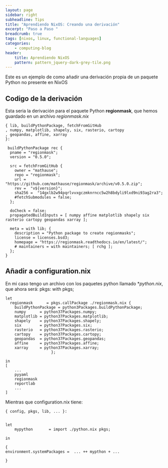 ```yaml
---
layout: page
sidebar: right
subheadline: Tips
title: "Aprendiendo NixOS: Creando una derivación"
excerpt: "Paso a Paso "
breadcrumb: true
tags: [nixos, linux, functional-languages]
categories:
    - computing-blog
header:
    title: Aprendiendo NixOS
    pattern: pattern_jquery-dark-grey-tile.png
---
```


Este es un ejemplo de como añadir una derivación propia de un paquete Python no presente
en NixOS 

## Codigo de la derivación

Esta seria la derivación para el paquete Python **regionmask**, que hemos guardado
en un archivo *regionmask.nix*

```
{ lib, buildPythonPackage, fetchFromGitHub
, numpy, matplotlib, shapely, six, rasterio, cartopy
, geopandas, affine, xarray
}:

 buildPythonPackage rec {
  pname = "regionmask";
  version = "0.5.0";

  src = fetchFromGitHub {
    owner = "mathause";
    repo = "regionmask";
    url =  "https://github.com/mathause/regionmask/archive/v0.5.0.zip";
    rev =  "v${version}";
    sha256 =  "14gxlb2w94pqrlvvxgczmknrncc5w2h8bdyli9lxd9ni93ag2ra3";
    #fetchSubmodules = false;
  };

  doCheck = false;
  propagatedBuildInputs = [ numpy affine matplotlib shapely six rasterio cartopy geopandas xarray ];

  meta = with lib; {
    description = "Python package to create regionmasks";
    license = licenses.bsd3;
    homepage = "https://regionmask.readthedocs.io/en/latest/";
    # maintainers = with maintainers; [ rchg ];
  };
}
```

## Añadir a configuration.nix

En mi caso tengo un archivo con los paquetes python llamado **python.nix*, que ahora será:
pkgs: with pkgs; 

```
let     
  regionmask      = pkgs.callPackage ./regionmask.nix {
    buildPythonPackage = python3Packages.buildPythonPackage;
    numpy      = python37Packages.numpy;
    matplotlib = python37Packages.matplotlib;
    shapely    = python37Packages.shapely;
    six        = python37Packages.six;
    rasterio   = python37Packages.rasterio;
    cartopy    = python37Packages.cartopy;
    geopandas  = python37Packages.geopandas;
    affine     = python37Packages.affine;
    xarray     = python37Packages.xarray;
                    };

in
[ 
    ...
    pyyaml
    regionmask
    reportlab
    ...
]
```
Mientras que configuration.nix tiene:

```
{ config, pkgs, lib, ... }:


let 
    mypython       = import ./python.nix pkgs;

in

{
environment.systemPackages =  ... ++ mypthon + ...

}
```

